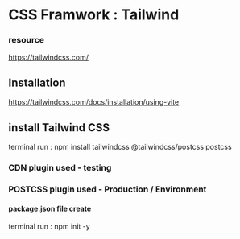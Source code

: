 # CSS Framwork : Tailwind

### resource 
https://tailwindcss.com/

## Installation 
https://tailwindcss.com/docs/installation/using-vite

## install Tailwind CSS 
terminal run : npm install tailwindcss @tailwindcss/postcss postcss

### CDN plugin used - testing 
### POSTCSS plugin used - Production / Environment

#### package.json file create
terminal run : npm init -y




